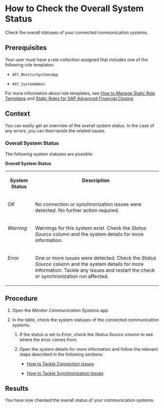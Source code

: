 <!-- loiof30be05fb2d3419c838256dae727d5b2 -->

# How to Check the Overall System Status

Check the overall statuses of your connected communication systems.



<a name="loiof30be05fb2d3419c838256dae727d5b2__prereq_gnx_kzt_ytb"/>

## Prerequisites

Your user must have a role collection assigned that includes one of the following role templates:

-   `AFC_MonitorSystemsApp`

-   `AFC_SystemAdmin`


For more information about role templates, see [How to Manage Static Role Templates](../User-Management/how-to-manage-static-role-templates-0cca34d.md) and [Static Roles for SAP Advanced Financial Closing](../User-Management/static-roles-for-sap-advanced-financial-closing-b92a241.md).



## Context

You can easily get an overview of the overall system status. In the case of any errors, you can then tackle the related issues.



### Overall System Status

The following system statuses are possible:

**Overall System Status**


<table>
<tr>
<th valign="top">

System Status

</th>
<th valign="top">

Description

</th>
</tr>
<tr>
<td valign="top">

*OK*

</td>
<td valign="top">

No connection or synchronization issues were detected. No further action required.

</td>
</tr>
<tr>
<td valign="top">

*Warning*

</td>
<td valign="top">

Warnings for this system exist. Check the *Status Source* column and the system details for more information.

</td>
</tr>
<tr>
<td valign="top">

*Error*

</td>
<td valign="top">

One or more issues were detected. Check the *Status Source* column and the system details for more information. Tackle any issues and restart the check or synchronization run affected.

</td>
</tr>
</table>



## Procedure

1.  Open the *Monitor Communication Systems* app.

2.  In the table, check the system statuses of the connected communication systems.

    1.  If the status is set to *Error*, check the *Status Source* column to see where the error comes from.

    2.  Open the system details for more information and follow the relevant steps described in the following sections:

        -   [How to Tackle Connection Issues](how-to-tackle-connection-issues-7b0898e.md)

        -   [How to Tackle Synchronization Issues](how-to-tackle-synchronization-issues-ed8c4ec.md)






<a name="loiof30be05fb2d3419c838256dae727d5b2__result_vvl_x1p_g5b"/>

## Results

You have now checked the overall status of your communication systems.


